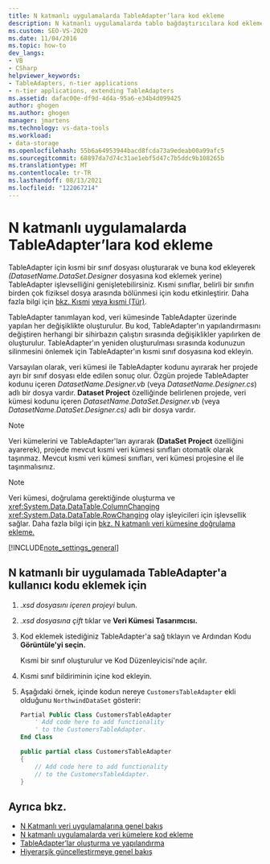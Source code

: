 ```yaml
---
title: N katmanlı uygulamalarda TableAdapter’lara kod ekleme
description: N katmanlı uygulamalarda tablo bağdaştırıcılara kod ekleme. TableAdapter için kısmi bir sınıf dosyası oluşturun ve buna kod ekleyin (DatasetName.DataSet.Designer yerine).
ms.custom: SEO-VS-2020
ms.date: 11/04/2016
ms.topic: how-to
dev_langs:
- VB
- CSharp
helpviewer_keywords:
- TableAdapters, n-tier applications
- n-tier applications, extending TableAdapters
ms.assetid: dafac00e-df9d-4d4a-95a6-e34b4d099425
author: ghogen
ms.author: ghogen
manager: jmartens
ms.technology: vs-data-tools
ms.workload:
- data-storage
ms.openlocfilehash: 55b6a64953944bacd8fcda73a9edeab00a99afc5
ms.sourcegitcommit: 68897da7d74c31ae1ebf5d47c7b5ddc9b108265b
ms.translationtype: MT
ms.contentlocale: tr-TR
ms.lasthandoff: 08/13/2021
ms.locfileid: "122067214"
---
```

# <a name="add-code-to-tableadapters-in-n-tier-applications"></a>N katmanlı uygulamalarda TableAdapter’lara kod ekleme
TableAdapter için kısmi bir sınıf dosyası oluşturarak ve buna kod ekleyerek *(DatasetName.DataSet.Designer* dosyasına kod eklemek yerine) TableAdapter işlevselliğini genişletebilirsiniz. Kısmi sınıflar, belirli bir sınıfın birden çok fiziksel dosya arasında bölünmesi için kodu etkinleştirir. Daha fazla bilgi için [bkz. Kısmi](/dotnet/visual-basic/language-reference/modifiers/partial) [veya kısmi (Tür)](/dotnet/csharp/language-reference/keywords/partial-type).

TableAdapter tanımlayan kod, veri kümesinde TableAdapter üzerinde yapılan her değişiklikte oluşturulur. Bu kod, TableAdapter'ın yapılandırmasını değiştiren herhangi bir sihirbazın çalıştırı sırasında değişiklikler yapılırken de oluşturulur. TableAdapter'ın yeniden oluşturulması sırasında kodunuzun silinmesini önlemek için TableAdapter'ın kısmi sınıf dosyasına kod ekleyin.

Varsayılan olarak, veri kümesi ile TableAdapter kodunu ayırarak her projede ayrı bir sınıf dosyası elde edilen sonuç olur. Özgün projede TableAdapter kodunu içeren *DatasetName.Designer.vb* (veya *DatasetName.Designer.cs*) adlı bir dosya vardır. **Dataset Project** özelliğinde belirlenen projede, veri kümesi kodunu içeren *DatasetName.DataSet.Designer.vb* (veya *DatasetName.DataSet.Designer.cs)* adlı bir dosya vardır.

> [!NOTE]
> Veri kümelerini ve TableAdapter'ları ayırarak **(DataSet Project** özelliğini ayarerek), projede mevcut kısmi veri kümesi sınıfları otomatik olarak taşınmaz. Mevcut kısmi veri kümesi sınıfları, veri kümesi projesine el ile taşınmalısınız.

> [!NOTE]
> Veri kümesi, doğrulama gerektiğinde oluşturma ve <xref:System.Data.DataTable.ColumnChanging> <xref:System.Data.DataTable.RowChanging> olay işleyicileri için işlevsellik sağlar. Daha fazla bilgi için [bkz. N katmanlı veri kümesine doğrulama ekleme.](../data-tools/add-validation-to-an-n-tier-dataset.md)

[!INCLUDE[note_settings_general](../data-tools/includes/note_settings_general_md.md)]

## <a name="to-add-user-code-to-a-tableadapter-in-an-n-tier-application"></a>N katmanlı bir uygulamada TableAdapter'a kullanıcı kodu eklemek için

1. *.xsd dosyasını içeren projeyi* bulun.

2. *.xsd dosyasına çift* tıklar ve **Veri Kümesi Tasarımcısı.**

3. Kod eklemek istediğiniz TableAdapter'a sağ tıklayın ve Ardından Kodu **Görüntüle'yi seçin.**

     Kısmi bir sınıf oluşturulur ve Kod Düzenleyicisi'nde açılır.

4. Kısmi sınıf bildiriminin içine kod ekleyin.

5. Aşağıdaki örnek, içinde kodun nereye `CustomersTableAdapter` ekli olduğunu `NorthwindDataSet` gösterir:

    ```vb
    Partial Public Class CustomersTableAdapter
        ' Add code here to add functionality
        ' to the CustomersTableAdapter.
    End Class
    ```

    ```csharp
    public partial class CustomersTableAdapter
    {
        // Add code here to add functionality
        // to the CustomersTableAdapter.
    }
    ```

## <a name="see-also"></a>Ayrıca bkz.

- [N Katmanlı veri uygulamalarına genel bakış](../data-tools/n-tier-data-applications-overview.md)
- [N katmanlı uygulamalarda veri kümelere kod ekleme](../data-tools/add-code-to-datasets-in-n-tier-applications.md)
- [TableAdapter’lar oluşturma ve yapılandırma](create-and-configure-tableadapters.md)
- [Hiyerarşik güncelleştirmeye genel bakış](hierarchical-update.md)
